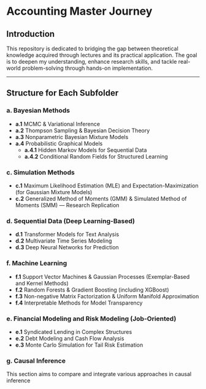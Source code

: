 # Accounting Master Journey

## Introduction

This repository is dedicated to bridging the gap between theoretical knowledge acquired through lectures and its practical application. The goal is to deepen my understanding, enhance research skills, and tackle real-world problem-solving through hands-on implementation.

---

## Structure for Each Subfolder

### a. Bayesian Methods
- **a.1** MCMC & Variational Inference  
- **a.2** Thompson Sampling & Bayesian Decision Theory  
- **a.3** Nonparametric Bayesian Mixture Models  
- **a.4** Probabilistic Graphical Models  
  - **a.4.1** Hidden Markov Models for Sequential Data  
  - **a.4.2** Conditional Random Fields for Structured Learning  

### c. Simulation Methods
- **c.1** Maximum Likelihood Estimation (MLE) and Expectation-Maximization (for Gaussian Mixture Models)  
- **c.2** Generalized Method of Moments (GMM) & Simulated Method of Moments (SMM) — Research Replication  

### d. Sequential Data (Deep Learning-Based)
- **d.1** Transformer Models for Text Analysis  
- **d.2** Multivariate Time Series Modeling  
- **d.3** Deep Neural Networks for Prediction  

### f. Machine Learning
- **f.1** Support Vector Machines & Gaussian Processes (Exemplar-Based and Kernel Methods)  
- **f.2** Random Forests & Gradient Boosting (including XGBoost)  
- **f.3** Non-negative Matrix Factorization & Uniform Manifold Approximation  
- **f.4** Interpretable Methods for Model Transparency  

### e. Financial Modeling and Risk Modeling (Job-Oriented)
- **e.1** Syndicated Lending in Complex Structures  
- **e.2** Debt Modeling and Cash Flow Analysis  
- **e.3** Monte Carlo Simulation for Tail Risk Estimation  

### g. Causal Inference
This section aims to compare and integrate various approaches in causal inference 
